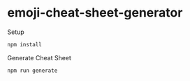 # emoji-cheat-sheet-generator

Setup

```sh
npm install
```

Generate Cheat Sheet

```sh
npm run generate
```
